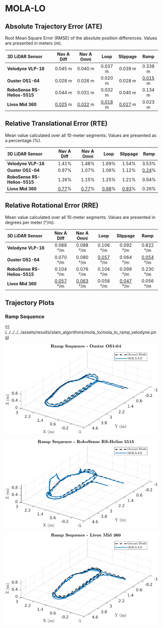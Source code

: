 # MOLA-LO

## Absolute Trajectory Error (ATE)

Root Mean Square Error (RMSE) of the absolute position differences. Values are presented in meters (m).

| 3D LiDAR Sensor              | Nav A Diff     | Nav A Omni     | Loop           | Slippage       | Ramp           |
| :--------------------------- | :------------: | :------------: | :------------: | :------------: | :------------: |
| **Velodyne VLP-16**          | 0.045 m        | 0.040 m        | 0.037 m        | 0.039 m        | 0.338 m        |
| **Ouster OS1-64**            | 0.028 m        | 0.026 m        | 0.020 m        | 0.028 m        | <u>0.015</u> m |
| **RoboSense RS-Helios-5515** | 0.044 m        | 0.031 m        | 0.032 m        | 0.040 m        | 0.134 m        |
| **Livox Mid 360**            | <u>0.025</u> m | <u>0.022</u> m | <u>0.018</u> m | <u>0.027</u> m | 0.023 m        |

## Relative Translational Error (RTE)

Mean value calculated over all 10-meter segments. Values are presented as a percentage (%).

| 3D LiDAR Sensor              | Nav A Diff   | Nav A Omni   | Loop         | Slippage     | Ramp         |
| :--------------------------- | :----------: | :----------: | :----------: | :----------: | :----------: |
| **Velodyne VLP-16**          | 1.41%        | 1.48%        | 1.69%        | 1.54%        | 3.53%        |
| **Ouster OS1-64**            | 0.97%        | 1.07%        | 1.06%        | 1.12%        | <u>0.24</u>% |
| **RoboSense RS-Helios-5515** | 1.26%        | 1.15%        | 1.25%        | 1.21%        | 0.94%        |
| **Livox Mid 360**            | <u>0.77</u>% | <u>0.77</u>% | <u>0.98</u>% | <u>0.93</u>% | 0.26%        |

## Relative Rotational Error (RRE)

Mean value calculated over all 10-meter segments. Values are presented in degrees per meter (°/m).

| 3D LiDAR Sensor              | Nav A Diff       | Nav A Omni       | Loop             | Slippage         | Ramp             |
| :--------------------------- | :--------------: | :--------------: | :--------------: | :--------------: | :--------------: |
| **Velodyne VLP-16**          | 0.088 °/m        | 0.088 °/m        | 0.106 °/m        | 0.092 °/m        | 0.822 °/m        |
| **Ouster OS1-64**            | 0.070 °/m        | 0.080 °/m        | <u>0.057</u> °/m | 0.064 °/m        | <u>0.054</u> °/m |
| **RoboSense RS-Helios-5515** | 0.104 °/m        | 0.076 °/m        | 0.104 °/m        | 0.099 °/m        | 0.230 °/m        |
| **Livox Mid 360**            | <u>0.057</u> °/m | <u>0.063</u> °/m | 0.058 °/m        | <u>0.047</u> °/m | 0.056 °/m        |

## Trajectory Plots

### Ramp Sequence 
<div class="grid" markdown>
![](../../../../assets/results/slam_algorithms/mola_lo/mola_lo_ramp_velodyne.png)

![](../../../../assets/results/slam_algorithms/mola_lo/mola_lo_ramp_ouster.png)

![](../../../../assets/results/slam_algorithms/mola_lo/mola_lo_ramp_robosense.png)

![](../../../../assets/results/slam_algorithms/mola_lo/mola_lo_ramp_livox.png)
</div>